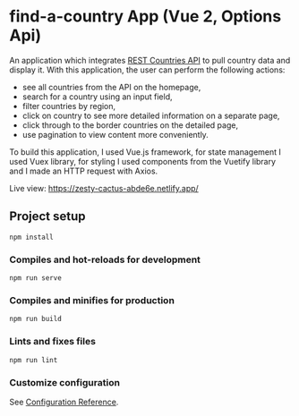 # find-a-country App (Vue 2, Options Api)

An application which integrates [REST Countries API](https://restcountries.com/) to pull country data and display it. With this application, the user can perform the following actions:

- see all countries from the API on the homepage,
- search for a country using an input field,
- filter countries by region,
- click on country to see more detailed information on a separate page,
- click through to the border countries on the detailed page,
- use pagination to view content more conveniently.

To build this application, I used Vue.js framework, for state management I used Vuex library, for styling I used components from the Vuetify library and I made an HTTP request with Axios.

Live view: https://zesty-cactus-abde6e.netlify.app/

## Project setup

```
npm install
```

### Compiles and hot-reloads for development

```
npm run serve
```

### Compiles and minifies for production

```
npm run build
```

### Lints and fixes files

```
npm run lint
```

### Customize configuration

See [Configuration Reference](https://cli.vuejs.org/config/).
